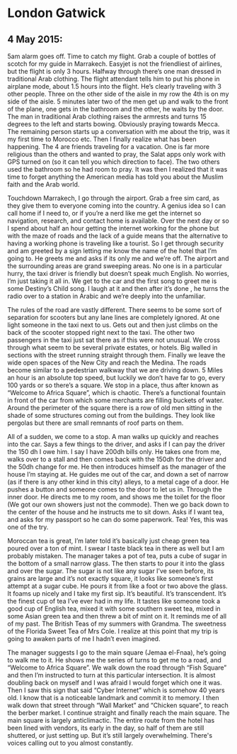 # London Gatwick 
## 4 May 2015: ##

5am alarm goes off.  Time to catch my flight.  Grab a couple of bottles of scotch for my guide in Marrakech.   Easyjet is not the friendliest of airlines, but the flight is only 3 hours.   Halfway through there’s one man dressed in traditional Arab clothing.   The flight attendant tells him to put his phone in airplane mode, about 1.5 hours into the flight. He’s clearly traveling with 3 other people.  Three on the other side of the aisle in my row the 4th is on my side of the aisle.  5 minutes later two of the men get up and walk to the front of the plane, one gets in the bathroom and the other, he waits by the door.  The man in traditional Arab clothing raises the armrests and turns 15 degrees to the left and starts bowing.  Obviously praying towards Mecca.  The remaining person starts up a conversation with me about the trip, was it my first time to Morocco etc.  Then I finally realize what has been happening.  The 4 are friends traveling for a vacation.  One is far more religious than the others and wanted to pray, the Salat apps only work with GPS turned on (so it can tell you which direction to face).  The two others used the bathroom so he had room to pray.  It was then I realized that it was time to forget anything the American media has told you about the Muslim faith and the Arab world.

Touchdown Marrakech, I go through the airport.  Grab a free sim card, as they give them to everyone coming into the country.  A genius idea so I can call home if I need to, or if you’re a nerd like me get the internet so navigation, research, and contact home is available.  Over the next day or so I spend about half an hour getting the internet working for the phone but with the maze of roads and the lack of a guide means that the alternative to having a working phone is traveling like a tourist.  So I get through security and am greeted by a sign letting me know the name of the hotel that I’m going to.  He greets me and asks if its only me and we’re off.   The airport and the surrounding areas are grand sweeping areas.   No one is in a particular hurry, the taxi driver is friendly but doesn’t speak much English. No worries, I’m just taking it all in.  We get to the car and the first song to greet me is some Destiny’s Child song.  I laugh at it and then after it’s done , he turns the radio over to a station in Arabic and we’re deeply into the unfamiliar.  

The rules of the road are vastly different.  There seems to be some sort of separation for scooters but any lane lines are completely ignored.  At one light someone in the taxi next to us.  Gets out and then just climbs on the back of the scooter stopped right next to the taxi.  The other two passengers in the taxi just sat there as if this were not unusual.  We cross through what seem to be several private estates, or hotels.  Big walled in sections with the street running straight through them.   Finally we leave the wide open spaces of the New City and reach the Medina.   The roads become similar to a pedestrian walkway that we are driving down. 5 Miles an hour is an absolute top speed, but luckily we don’t have far to go, every 100 yards or so there’s a square.  We stop in a place, thus after known as “Welcome to Africa Square”, which is chaotic.  There’s a functional fountain in front of the car from which some merchants are filling buckets of water.  Around the perimeter of the square there is a row of old men sitting in the shade of some structures coming out from the buildings.  They look like pergolas but there are small remnants of roof parts on them.  

All of a sudden, we come to a stop.  A man walks up quickly and reaches into the car.  Says a few things to the driver, and asks if I can pay the driver the 150 dh I owe him.  I say I have 200dh bills only.  He takes one from me, walks over to a stall and then comes back with the 150dh for the driver and the 50dh change for me.  He then introduces himself as the manager of the house I’m staying at.   He guides me out of the car, and down a set of narrow (as if there is any other kind in this city) alleys, to a metal cage of a door.  He pushes a button and someone comes to the door to let us in.   Through the inner door.  He directs me to my room, and shows me the toilet for the floor (We got our own showers just not the commode).  Then we go back down to the center of the house and he instructs me to sit down.  Asks if I want tea, and asks for my passport so he can do some paperwork.  Tea! Yes, this was one of the try.  

Moroccan tea is great, I’m later told it’s basically just cheap green tea poured over a ton of mint. I swear I taste black tea in there as well but I am probably mistaken.  The manager takes a pot of tea, puts a cube of sugar in the bottom of a small narrow glass.  The then starts to pour it into the glass and over the sugar.  The sugar is not like any sugar I’ve seen before, its grains are large and it’s not exactly square, it looks like someone’s first attempt at a sugar cube.  He pours it from like a foot or two above the glass. It foams up nicely and I take my first sip.  It’s beautiful. It’s transcendent.  It’s the finest cup of tea I’ve ever had in my life.  It tastes like someone took a good cup of English tea, mixed it with some southern sweet tea, mixed in some Asian green tea and then threw a bit of mint on it.   It reminds me of all of my past.   The British Teas of my summers with Grandma.  The sweetness of the Florida Sweet Tea of Mrs Cole.   I realize at this point that my trip is going to awaken parts of me I hadn’t even imagined.   

The manager suggests I go to the main square (Jemaa el-Fnaa),  he’s going to walk me to it.   He shows me the series of turns to get me to a road, and “Welcome to Africa Square”.  We walk down the road through “Fish Square” and then I’m instructed to turn at this particular intersection.  It is almost doubling back on myself and I was afraid I would forget which one it was.  Then I saw this sign that said “Cyber Internet” which is somehow 40 years old.  I know that is a noticeable landmark and commit it to memory.  I then walk down that street through “Wall Market” and “Chicken square”, to reach the berber market.  I continue straight and finally reach the main square. The main square is largely anticlimactic.  The entire route from the hotel has been lined with vendors, its early in the day, so half of them are still shuttered, or just setting up.    But it’s still largely overwhelming.   There's voices calling out to you almost constantly.  

